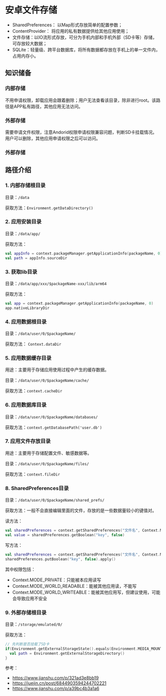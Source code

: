 # 安卓文件存储

* SharedPreferences： 以Map形式存放简单的配置参数；
* ContentProvider： 将应用的私有数据提供给其他应用使用；
* 文件存储：以IO流形式存放，可分为手机内部和手机外部（SD卡等）存储，可存放较大数据；
* SQLite：轻量级、跨平台数据库，将所有数据都存放在手机上的单一文件内，占用内存小。

## 知识储备

### 内部存储

不用申请权限，卸载应用会跟着删除；用户无法查看该目录，除非进行root。该路径是APP私有路径，其他应用无法访问。

### 外部存储

需要申请文件权限，注意Andorid权限申请权限兼容问题，判断SD卡挂载情况。用户可以删除，其他应用申请权限之后可以访问。


### 外部存储


## 路径介绍

### 1. 内部存储根目录

目录：```/data```

获取方法：```Environment.getDataDirectory()```

### 2. 应用安装目录

目录：```/data/app/```

获取方法：

```kotlin
val appInfo = context.packageManager.getApplicationInfo(packageName, 0)
val path = appInfo.sourceDir
```

### 3. 获取lib目录

目录：```/data/app/xxx/$packageName-xxx/lib/arm64```

获取方法：

```kotlin
val app = context.packageManager.getApplicationInfo(packageName, 0)
app.nativeLibraryDir
```

### 4.  应用数据根目录

目录：```/data/user/0/$packageName/```

获取方法：	```Context.dataDir```

### 5.  应用数据缓存目录

用途：主要用于存储应用使用过程中产生的缓存数据。

目录：```/data/user/0/$packageName/cache/```

获取方法：```context.cacheDir```

### 6. 应用数据库目录

目录：```/data/user/0/$packageName/databases/```

获取方法：```context.getDatabasePath('user.db')```

### 7. 应用文件存放目录

用途：主要用于存储配置文件、敏感数据等。

目录：```/data/user/0/$packageName/files/```

获取方法：```context.fileDir```

### 8. SharedPreferences目录

目录：```/data/user/0/$packageName/shared_prefs/```

获取方法：一般不会直接编辑里面的文件，存放的是一些数据量较小的键值对。

读方法：

```kotlin
val sharedPreferences = context.getSharedPreferences("文件名", Context.MODE_PRIVATE)
val value = sharedPreferences.getBoolean("key", false)
```

写方法：

```kotlin
val sharedPreferences = context.getSharedPreferences("文件名", Context.MODE_PRIVATE)
sharedPreferences.putBoolean("key", false).apply()
```

其中权限包括：

* Context.MODE_PRIVATE：只能被本应用读写
* Context.MODE_WORLD_READABLE：能被其他应用读，不能写
* Context.MODE_WORLD_WRITEABLE：能被其他应用写，但建议使用，可能会导致应用不安全

### 9. 外部存储根目录

目录：```/storage/emulated/0/```

获取方法：

```kotlin
// 先判断是否挂载了SD卡
if(Environment.getExternalStorageState().equals(Environment.MEDIA_MOUNTED)) {
  val path = Environment.getExternalStorageDirectory()
}
```


参考：
* https://www.jianshu.com/p/321ad3e8bb19
* https://juejin.cn/post/6844903594244702221
* https://www.jianshu.com/p/a39bc4b3a1a6
